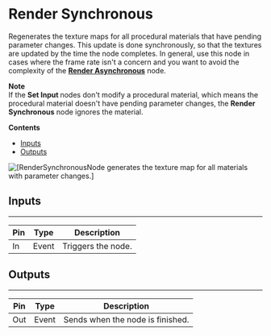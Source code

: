 # Render Synchronous<a name="render-synchronous-node"></a>

Regenerates the texture maps for all procedural materials that have pending parameter changes\. This update is done synchronously, so that the textures are updated by the time the node completes\. In general, use this node in cases where the frame rate isn't a concern and you want to avoid the complexity of the **[Render Asynchronous](render-asynchronous-node.md)** node\.

**Note**  
If the **Set Input <Type>** nodes don't modify a procedural material, which means the procedural material doesn't have pending parameter changes, the **Render Synchronous** node ignores the material\.

**Contents**
+ [Inputs](#render-synchronous-node-input)
+ [Outputs](#render-synchronous-node-output)

![\[RenderSynchronousNode generates the texture map for all materials with parameter changes.\]](http://docs.aws.amazon.com/lumberyard/latest/userguide/images/scripting/script-canvas/scriptcanvasnodes/script-canvas-render-synchronous-node.png)

## Inputs<a name="render-synchronous-node-input"></a>


****  

| Pin | Type | Description | 
| --- | --- | --- | 
| In | Event | Triggers the node\. | 

## Outputs<a name="render-synchronous-node-output"></a>


****  

| Pin | Type | Description | 
| --- | --- | --- | 
| Out | Event | Sends when the node is finished\. | 